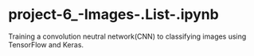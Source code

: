 # project-6_-Images-.List-.ipynb
Training a convolution neutral network(CNN) to classifying images using TensorFlow and Keras.
